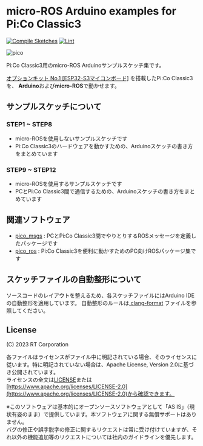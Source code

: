 # micro-ROS Arduino examples for Pi:Co Classic3

[![Compile Sketches](https://github.com/rt-net/pico_micro_ros_arduino_examples/actions/workflows/compile-sketches.yaml/badge.svg)](https://github.com/rt-net/pico_micro_ros_arduino_examples/actions/workflows/compile-sketches.yaml)
[![Lint](https://github.com/rt-net/pico_micro_ros_arduino_examples/actions/workflows/lint.yaml/badge.svg)](https://github.com/rt-net/pico_micro_ros_arduino_examples/actions/workflows/lint.yaml)

![pico](https://rt-net.github.io/images/pico/PiCo_ESP32_500x500.png)

Pi:Co Classic3用のmicro-ROS Arduinoサンプルスケッチ集です。

[オプションキット No.1 [ESP32-S3マイコンボード]](https://www.rt-shop.jp/index.php?main_page=product_info&products_id=4131)
を搭載したPi:Co Classic3を、
**Arduino**および**micro-ROS**で動かせます。

## サンプルスケッチについて

### STEP1 ~ STEP8

- micro-ROSを使用しないサンプルスケッチです
- Pi:Co Classic3のハードウェアを動かすための、Arduinoスケッチの書き方をまとめています

### STEP9 ~ STEP12

- micro-ROSを使用するサンプルスケッチです
- PCとPi:Co Classic3間で通信するための、Arduinoスケッチの書き方をまとめています

## 関連ソフトウェア

- [pico_msgs](https://github.com/rt-net/pico_msgs) : PCとPi:Co Classic3間でやりとりするROSメッセージを定義したパッケージです
- [pico_ros](https://github.com/rt-net/pico_ros) : Pi:Co Classic3を便利に動かすためのPC向けROSパッケージ集です

## スケッチファイルの自動整形について

ソースコードのレイアウトを整えるため、各スケッチファイルにはArduino IDEの自動整形を適用しています。
自動整形のルールは[.clang-format](.clang-format) ファイルを参照してください。

## License

(C) 2023 RT Corporation

各ファイルはライセンスがファイル中に明記されている場合、そのライセンスに従います。特に明記されていない場合は、Apache License, Version 2.0に基づき公開されています。  
ライセンスの全文は[LICENSE](./LICENSE)または[https://www.apache.org/licenses/LICENSE-2.0](https://www.apache.org/licenses/LICENSE-2.0)から確認できます。

※このソフトウェアは基本的にオープンソースソフトウェアとして「AS IS」（現状有姿のまま）で提供しています。本ソフトウェアに関する無償サポートはありません。  
バグの修正や誤字脱字の修正に関するリクエストは常に受け付けていますが、それ以外の機能追加等のリクエストについては社内のガイドラインを優先します。
